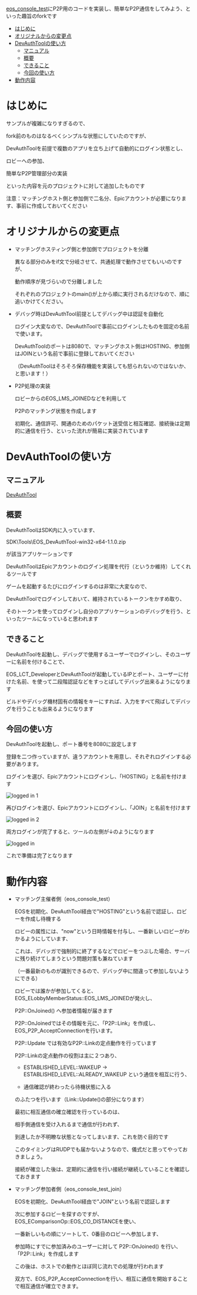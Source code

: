 [eos_console_test](https://github.com/y-horiuchi-snd/eos_console_test)にP2P用のコードを実装し、簡単なP2P通信をしてみよう、といった趣旨のforkです

- [はじめに](#はじめに)
- [オリジナルからの変更点](#オリジナルからの変更点)
- [DevAuthToolの使い方](#devauthtoolの使い方)
  - [マニュアル](#マニュアル)
  - [概要](#概要)
  - [できること](#できること)
  - [今回の使い方](#今回の使い方)
- [動作内容](#動作内容)

# はじめに

  サンプルが複雑になりすぎるので、

  fork前のものはなるべくシンプルな状態にしていたのですが、

  DevAuthToolを前提で複数のアプリを立ち上げて自動的にログイン状態とし、

  ロビーへの参加、

  簡単なP2P管理部分の実装

  といった内容を元のプロジェクトに対して追加したものです

  注意：マッチングホスト側と参加側で二名分、Epicアカウントが必要になります、事前に作成しておいてください

# オリジナルからの変更点

- マッチングホスティング側と参加側でプロジェクトを分離

  異なる部分のみをif文で分岐させて、共通処理で動作させてもいいのですが、

  動作順序が見づらいので分離しました

  それぞれのプロジェクトのmain()が上から順に実行されるだけなので、順に追いかけてください。

- デバッグ時はDevAuthTool前提としてデバッグ中は認証を自動化

  ログイン大変なので、DevAuthToolで事前にログインしたものを固定の名前で使います。

  DevAuthToolのポートは8080で、マッチングホスト側はHOSTING、参加側はJOINという名前で事前に登録しておいてください

  （DevAuthToolはそろそろ保存機能を実装しても怒られないのではないか、と思います！）

- P2P処理の実装

  ロビーからのEOS_LMS_JOINEDなどを利用して

  P2Pのマッチング状態を作成します

  初期化、通信許可、開通のためのパケット送受信と相互確認、接続後は定期的に通信を行う、といった流れが簡易に実装されています

# DevAuthToolの使い方

## マニュアル

  [DevAuthTool](https://dev.epicgames.com/docs/ja/epic-account-services/developer-authentication-tool)

## 概要

  DevAuthToolはSDK内に入っています、

  SDK\Tools\EOS_DevAuthTool-win32-x64-1.1.0.zip

  が該当アプリケーションです

  DevAuthToolはEpicアカウントのログイン処理を代行（というか維持）してくれるツールです

  ゲームを起動するたびにログインするのは非常に大変なので、

  DevAuthToolでログインしておいて、維持されているトークンをかすめ取り、

  そのトークンを使ってログインし自分のアプリケーションのデバッグを行う、といったツールになっていると思われます

## できること

  DevAuthToolを起動し、デバッグで使用するユーザーでログインし、そのユーザーに名前を付けることで、

  EOS_LCT_DeveloperとDevAuthToolが起動しているIPとポート、ユーザーに付けた名前、を使って二段階認証などをすっとばしてデバッグ出来るようになります

  ビルドやデバッグ機材固有の情報をキーにすれば、入力をすべて飛ばしてデバッグを行うことも出来るようになります

## 今回の使い方

  DevAuthToolを起動し、ポート番号を8080に設定します

  登録を二つ作っていますが、違うアカウントを用意し、それぞれログインする必要があります。

  ログインを選び、Epicアカウントにログインし、「HOSTING」と名前を付けます

  ![logged in 1](a/1.png "HOSTING追加する状態")

  再びログインを選び、Epicアカウントにログインし、「JOIN」と名前を付けます

  ![logged in 2](a/2.png "JOIN追加する状態")

  両方ログインが完了すると、ツールの左側が↓のようになります

  ![logged in](a/0.png "２名ログインした状態")

  これで準備は完了となります

# 動作内容

- マッチング主催者側（eos_console_test）

  EOSを初期化、DevAuthTool経由で"HOSTING"という名前で認証し、ロビーを作成し待機する

  ロビーの属性には、"now"という日時情報を付与し、一番新しいロビーがわかるようにしています、

  これは、デバッガで強制的に終了するなどでロビーをつぶした場合、サーバに残り続けてしまうという問題対策も兼ねています

  （一番最新のものが識別できるので、デバッグ中に間違って参加しないようにできる）

  ロビーでは誰かが参加してくると、EOS_ELobbyMemberStatus::EOS_LMS_JOINEDが発火し、

  P2P::OnJoined() へ参加者情報が届きます

  P2P::OnJoinedではその情報を元に、「P2P::Link」を作成し、EOS_P2P_AcceptConnectionを行います。

  P2P::Update では有効なP2P::Linkの定点動作を行っています

  P2P::Linkの定点動作の役割は主に２つあり、

  - ESTABLISHED_LEVEL::WAKEUP -> ESTABLISHED_LEVEL::ALREADY_WAKEUP という通信を相互に行う、

  - 通信確認が終わったら待機状態に入る
  
  のふたつを行います（Link::Update()の部分になります）

  最初に相互通信の確立確認を行っているのは、

  相手側通信を受け入れるまで通信が行われず、
  
  到達したか不明瞭な状態となってしまいます、これを防ぐ目的です

  このタイミングはRUDPでも届かないようなので、儀式だと思ってやっておきましょう。

  接続が確立した後は、定期的に通信を行い接続が継続していることを確認しておきます

- マッチング参加者側（eos_console_test_join）

  EOSを初期化、DevAuthTool経由で"JOIN"という名前で認証します

  次に参加するロビーを探すのですが、EOS_EComparisonOp::EOS_CO_DISTANCEを使い、
  
  一番新しいもの順にソートして、0番目のロビーへ参加します、

  参加時にすでに参加済みのユーザーに対して P2P::OnJoined() を行い、「P2P::Link」を作成します

  この後は、ホストでの動作とほぼ同じ流れでの処理が行われます

  双方で、EOS_P2P_AcceptConnectionを行い、相互に通信を開始することで相互通信が確立できます。

